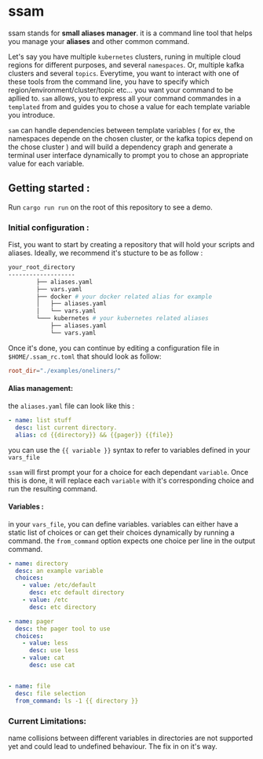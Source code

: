 # ssam
ssam stands for **small aliases manager**. it is a command line tool that helps you manage your **aliases** and other common command.

Let's say you have multiple `kubernetes` clusters, runing in multiple cloud regions for different purposes, and several `namespaces`. Or, multiple kafka clusters and several `topics`. Everytime, you want to interact with one of these tools from the command line, you have to specify which region/environment/cluster/topic etc... you want your command to be apllied to. `sam` allows, you to express all your command commandes in a `templated` from and guides you to chose a value for each template variable you introduce. 

`sam` can handle dependencies between template variables ( for ex, the namespaces depende on the chosen cluster, or the kafka topics depend on the chose cluster ) and will build a dependency graph and generate a terminal user interface dynamically to prompt you to chose an appropriate value for each variable.

## Getting started :

Run `cargo run run` on the root of this repository to see a demo. 

### Initial configuration :
Fist, you want to start by creating a repository that will hold your scripts and aliases. 
Ideally, we recommend it's stucture to be as follow : 
```bash
your_root_directory
-------------------
        ├── aliases.yaml
        ├── vars.yaml
        ├── docker # your docker related alias for example
        │   ├── aliases.yaml
        │   └── vars.yaml
        └─── kubernetes # your kubernetes related aliases
            ├── aliases.yaml
            └── vars.yaml
```
Once it's done, you can continue by editing a configuration file in `$HOME/.ssam_rc.toml`
that should look as follow: 

```toml
root_dir="./examples/oneliners/"
```

#### Alias management:
the `aliases.yaml` file can look like this : 
```yaml
- name: list stuff
  desc: list current directory. 
  alias: cd {{directory}} && {{pager}} {{file}}
```
you can use the `{{ variable }}` syntax to refer to variables defined in your `vars_file`

`ssam` will first prompt your for a choice for each dependant `variable`. Once this is done, it will replace each `variable` with it's corresponding choice and run the resulting command.

#### Variables : 
in your `vars_file`, you can define variables. variables can either have a static list of choices or can get their choices dynamically by running a command. the `from_command` option expects one choice per line in the output command.

```yaml
- name: directory
  desc: an example variable
  choices:
    - value: /etc/default
      desc: etc default directory
    - value: /etc
      desc: etc directory

- name: pager
  desc: the pager tool to use
  choices: 
    - value: less
      desc: use less
    - value: cat
      desc: use cat


- name: file
  desc: file selection
  from_command: ls -1 {{ directory }}
```

### Current Limitations: 
name collisions between different variables in directories are not supported yet and could lead to undefined behaviour. The fix in on it's way.

